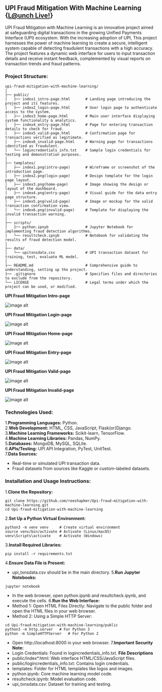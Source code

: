 ## UPI Fraud Mitigation With Machine Learning {[L@unch Live!](https://upi-fraud-mitigation-with-ml.netlify.app/)}

UPI Fraud Mitigation with Machine Learning is an innovative project aimed at safeguarding digital transactions in the growing Unified Payments Interface (UPI) ecosystem. With the increasing adoption of UPI, This project harnesses the power of machine learning to create a secure, intelligent system capable of detecting fraudulent transactions with a high accuracy. The project features a dynamic web interface for users to input transaction details and receive instant feedback, complemented by visual reports on transaction trends and fraud patterns.

### Project Structure:

```
upi-fraud-mitigation-with-machine-learning/
│
├── public/
│   ├── index1_intro-page.html       # Landing page introducing the project and its features.
│   ├── index2_login-page.html       # User login page to authenticate access to the system.
│   ├── index3_home-page.html        # Main user interface displaying system functionality & analytics.
│   ├── index4_entry-page.html       # Page for entering transaction details to check for fraud.
│   ├── index5_valid-page.html       # Confirmation page for transactions verified as legitimate.
│   ├── index6_invalid-page.html     # Warning page for transactions identified as fraudulent.
│   └── logincredentials_info.txt    # Sample login credentials for testing and demonstration purposes.
│
├── templates/
│   ├── index1.png(intro-page)       # Wireframe or screenshot of the introduction page.
│   ├── index2.png(login-page)       # Design template for the login page layout.
│   ├── index3.png(home-page)        # Image showing the design or layout of the dashboard.
│   ├── index4.png(entry-page)       # Visual guide for the data entry page structure.
│   ├── index5.png(valid-page)       # Image or mockup for the valid transaction confirmation view.
│   └── index6.png(invalid-page)     # Template for displaying the invalid transaction warning.
│
├── scripts/
│   ├── python.ipnyb                 # Jupyter Notebook for implementing fraud detection algorithms.
│   └── resultcheck.ipnyb            # Notebook for validating the results of fraud detection model.
│
├── data/
│   └── upitxnsdata.csv              # UPI transaction dataset for training, test, evaluate ML model.
│
├── README.md                        # Comprehensive guide to understanding, setting up the project.
├── .gitignore                       # Specifies files and directories to exclude from the repository.
└── LICENSE                          # Legal terms under which the project can be used, or modified.               
```

**UPI Fraud Mitigation Intro-page**

![image alt](https://github.com/reeshapkmr/Upi-fraud-mitigation-with-machine-learning/blob/bd635dc3a9bc7a37679bddc3943bae1ba6ed1a54/templates/UPI%20Fraud%20Mitigation%20Intro.png)

**UPI Fraud Mitigation Login-page**

![image alt](https://github.com/reeshapkmr/Upi-fraud-mitigation-with-machine-learning/blob/bd635dc3a9bc7a37679bddc3943bae1ba6ed1a54/templates/UPI%20Fraud%20Mitigation%20Login.png)

**UPI Fraud Mitigation Home-page**

![image alt](https://github.com/reeshapkmr/Upi-fraud-mitigation-with-machine-learning/blob/bd635dc3a9bc7a37679bddc3943bae1ba6ed1a54/templates/UPI%20Fraud%20Mitigation%20Home.png)

**UPI Fraud Mitigation Entry-page**

![image alt](https://github.com/reeshapkmr/Upi-fraud-mitigation-with-machine-learning/blob/bd635dc3a9bc7a37679bddc3943bae1ba6ed1a54/templates/UPI%20Fraud%20Mitigation%20Entry.png)

**UPI Fraud Mitigation Valid-page**

![image alt](https://github.com/reeshapkmr/Upi-fraud-mitigation-with-machine-learning/blob/bd635dc3a9bc7a37679bddc3943bae1ba6ed1a54/templates/UPI%20Fraud%20Mitigation%20Valid.png)

**UPI Fraud Mitigation Invalid-page**

![image alt](https://github.com/reeshapkmr/Upi-fraud-mitigation-with-machine-learning/blob/bd635dc3a9bc7a37679bddc3943bae1ba6ed1a54/templates/UPI%20Fraud%20Mitigation%20Invalid.png)

### Technologies Used:

1.**Programming Languages:** Python.  
2.**Web Development:** HTML, CSS, JavaScript, Flask(or)Django.  
3.**Machine Learning Frameworks:** Scikit-learn, TensorFlow.  
4.**Machine Learning Libraries:** Pandas, NumPy.  
5.**Databases:** MongoDB, MySQL, SQLite.  
6.**APIs/Testing:** UPI API Integration, PyTest, UnitTest.  
7.**Data Sources:**  
- Real-time or simulated UPI transaction data.  
- Fraud datasets from sources like Kaggle or custom-labeled datasets.

### Installation and Usage Instructions:

1.**Clone the Repository:**
```
git clone https://github.com/reeshapkmr/Upi-fraud-mitigation-with-machine-learning.git
cd Upi-fraud-mitigation-with-machine-learning
```
2.**Set Up a Python Virtual Environment:**
```
python3 -m venv venv     # Create virtual environment
source venv/bin/activate # Activate (Linux/macOS)
venv\Scripts\activate    # Activate (Windows)
```
3.**Install Required Libraries:**
```
pip install -r requirements.txt
```
4.**Ensure Data File is Present:** 
- upi_txnsdata.csv should be in the main directory.
5.**Run Jupyter Notebooks:**
```
jupyter notebook
```
- In the web browser, open python.ipynb and resultcheck.ipynb, and execute the cells.
6.**Run the Web Interface:**
- Method 1: Open HTML Files Directly: 
Navigate to the public folder and open the HTML files in your web browser.
- Method 2: Using a Simple HTTP Server:
```
cd Upi-fraud-mitigation-with-machine-learning/public
python3 -m http.server   # For Python 3
python -m SimpleHTTPServer   # For Python 2
```
- Open http://localhost:8000 in your web browser.
7.**Important Security Note:**
- Login Credentials: Found in logincredentials_info.txt.
**File Descriptions**
- public/index*.html: Web interface HTML/CSS/JavaScript files.
- public/logincredentials_info.txt: Contains login credentials.
- templates: Folder for HTML templates like logos and images.
- python.ipynb: Core machine learning model code.
- resultcheck.ipynb: Model evaluation code.
- upi_txnsdata.csv: Dataset for training and testing.



  


